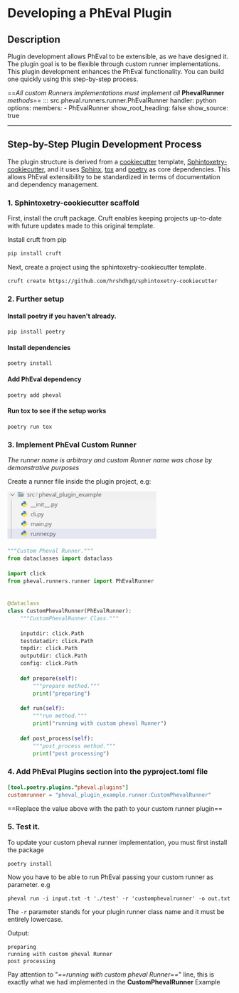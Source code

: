 # Developing a PhEval Plugin

## Description

Plugin development allows PhEval to be extensible, as we have designed it.
The plugin goal is to be flexible through custom runner implementations. This plugin development enhances the PhEval functionality. You can build one quickly using this step-by-step process.

==_All custom Runners implementations must implement all_ **PhevalRunner** _methods_==
::: src.pheval.runners.runner.PhEvalRunner
handler: python
options:
members: - PhEvalRunner
show_root_heading: false
show_source: true

---

## Step-by-Step Plugin Development Process

The plugin structure is derived from a [cookiecutter](https://cookiecutter.readthedocs.io/en/stable/) template, [Sphintoxetry-cookiecutter](https://github.com/hrshdhgd/sphintoxetry-cookiecutter), and it uses [Sphinx](https://www.sphinx-doc.org/en/master/), [tox](https://tox.wiki/en/latest/) and [poetry](https://python-poetry.org) as core dependencies.
This allows PhEval extensibility to be standardized in terms of documentation and dependency management.

### 1. Sphintoxetry-cookiecutter scaffold

First, install the cruft package. Cruft enables keeping projects up-to-date with future updates made to this original template.

Install cruft from pip

```bash
pip install cruft
```

Next, create a project using the sphintoxetry-cookiecutter template.

```
cruft create https://github.com/hrshdhgd/sphintoxetry-cookiecutter
```

### 2. Further setup

#### Install poetry if you haven't already.

```
pip install poetry
```

#### Install dependencies

```
poetry install
```

#### Add PhEval dependency

```
poetry add pheval
```

#### Run tox to see if the setup works

```
poetry run tox
```

### 3. Implement PhEval Custom Runner

_The runner name is arbitrary and custom Runner name was chose by demonstrative purposes_

Create a runner file inside the plugin project, e.g:

![a](./imgs/plugin_example_folder_structure.png)

```python
"""Custom Pheval Runner."""
from dataclasses import dataclass

import click
from pheval.runners.runner import PhEvalRunner


@dataclass
class CustomPhevalRunner(PhEvalRunner):
    """CustomPhevalRunner Class."""

    inputdir: click.Path
    testdatadir: click.Path
    tmpdir: click.Path
    outputdir: click.Path
    config: click.Path

    def prepare(self):
        """prepare method."""
        print("preparing")

    def run(self):
        """run method."""
        print("running with custom pheval Runner")

    def post_process(self):
        """post_process method."""
        print("post processing")

```

### 4. Add PhEval Plugins section into the pyproject.toml file

```toml
[tool.poetry.plugins."pheval.plugins"]
customrunner = "pheval_plugin_example.runner:CustomPhevalRunner"
```

==Replace the value above with the path to your custom runner plugin==

### 5. Test it.

To update your custom pheval runner implementation, you must first install the package

```
poetry install
```

Now you have to be able to run PhEval passing your custom runner as parameter. e.g

```
pheval run -i input.txt -t './test' -r 'customphevalrunner' -o out.txt
```

The `-r` parameter stands for your plugin runner class name and it must be entirely lowercase.

Output:

```
preparing
running with custom pheval Runner
post processing
```

Pay attention to "_==running with custom pheval Runner==_" line, this is exactly what we had implemented in the **CustomPhevalRunner** Example
